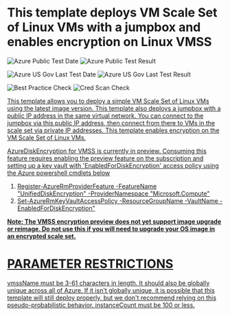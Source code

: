 # This template deploys VM Scale Set of Linux VMs with a jumpbox and enables encryption on Linux VMSS

![Azure Public Test Date](https://azurequickstartsservice.blob.core.windows.net/badges/201-encrypt-vmss-linux-jumpbox/PublicLastTestDate.svg)
![Azure Public Test Result](https://azurequickstartsservice.blob.core.windows.net/badges/201-encrypt-vmss-linux-jumpbox/PublicDeployment.svg)

![Azure US Gov Last Test Date](https://azurequickstartsservice.blob.core.windows.net/badges/201-encrypt-vmss-linux-jumpbox/FairfaxLastTestDate.svg)
![Azure US Gov Last Test Result](https://azurequickstartsservice.blob.core.windows.net/badges/201-encrypt-vmss-linux-jumpbox/FairfaxDeployment.svg)

![Best Practice Check](https://azurequickstartsservice.blob.core.windows.net/badges/201-encrypt-vmss-linux-jumpbox/BestPracticeResult.svg)
![Cred Scan Check](https://azurequickstartsservice.blob.core.windows.net/badges/201-encrypt-vmss-linux-jumpbox/CredScanResult.svg)

<a href="https://portal.azure.com/#create/Microsoft.Template/uri/https%3A%2F%2Fraw.githubusercontent.com%2Fazure%2Fazure-quickstart-templates%2Fmaster%2F201-encrypt-vmss-linux-jumpbox%2Fazuredeploy.json" target="_blank">


<a href="http://armviz.io/#/?load=https%3A%2F%2Fraw.githubusercontent.com%2Fazure%2Fazure-quickstart-templates%2Fmaster%2F201-encrypt-vmss-linux-jumpbox%2Fazuredeploy.json" target="_blank">

This template allows you to deploy a simple VM Scale Set of Linux VMs using the
latest image version. This template also deploys a jumpbox with a public IP
address in the same virtual network. You can connect to the jumpbox via this
public IP address, then connect from there to VMs in the scale set via private
IP addresses. This template enables encryption on the VM Scale Set of Linux VMs.

AzureDiskEncryption for VMSS is currently in preview. Consuming this feature
requires enabling the preview feature on the subscription and setting up a key
vault with 'EnabledForDiskEncryption' access policy using the Azure powershell
cmdlets below

1. Register-AzureRmProviderFeature -FeatureName "UnifiedDiskEncryption"
   -ProviderNamespace "Microsoft.Compute"
2. Set-AzureRmKeyVaultAccessPolicy -ResourceGroupName <rgName> -VaultName
   <vaultName> -EnabledForDiskEncryption"

**Note: The VMSS encryption preview does not yet support image upgrade or
reimage. Do not use this if you will need to upgrade your OS image in an
encrypted scale set.**

# PARAMETER RESTRICTIONS

vmssName must be 3-61 characters in length. It should also be globally unique
across all of Azure. If it isn't globally unique, it is possible that this
template will still deploy properly, but we don't recommend relying on this
pseudo-probabilistic behavior. instanceCount must be 100 or less.
